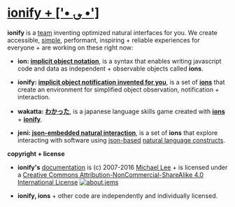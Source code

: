 # [ionify + ['• ؈ •']](http://ionify.org)

**ionify** is a [team](https://github.com/orgs/ionify/people)
inventing optimized natural interfaces for you. We create accessible,
[simple](https://cdn.rawgit.com/ionify/jems/master/animated.logo/),
performant, inspiring + reliable experiences for everyone + are working on
these right now:

+ **ion: [implicit object notation](ion.md)**,
  is a syntax that enables writing javascript code and data as independent +
  observable objects called **ions**.


+ **ionify: [implicit object notification invented for you](https://github.com/ionify/ionify)**,
  is a set of [**ions**](ion.md) that create an environment for simplified
  object observation, notification + interaction.


+ **wakatta: [わかった](https://rawgit.com/ionify/jems/master/kana.game/)**,
  is a japanese language skills game created with [**ions**](ion.md) +
  [**ionify**](https://github.com/ionify/ionify).


+ **jeni: [json-embedded natural interaction](https://rawgit.com/jsonXD/jems/master/jeni/)**,
  is a set of **ions** that explore interacting with software using
  [json-based](http://json.org/)
  [natural language constructs](https://github.com/ionify/jems/blob/master/jeni/jeni.play.js).


**copyright + license**

* **ionify's** [documentation](https://github.com/ionify/about) is (c) 2007-2016 [Michael Lee](http://iskitz.com) + is licensed under a
  [Creative Commons Attribution-NonCommercial-ShareAlike 4.0 International License](http://creativecommons.org/licenses/by-nc-sa/4.0/) [![about.jems](https://i.creativecommons.org/l/by-nc-sa/4.0/80x15.png "Creative Commons License")](http://creativecommons.org/licenses/by-nc-sa/4.0/)


* **ionify, ions** + other code are independently and individually licensed.